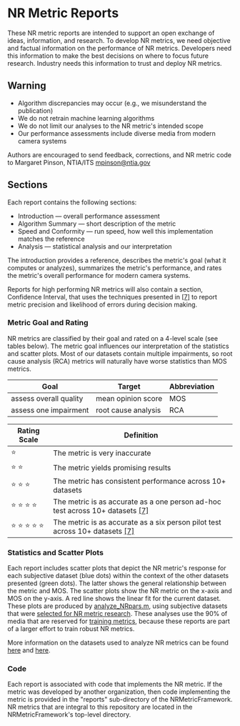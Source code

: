 # NR Metric Reports

These NR metric reports are intended to support an open exchange of ideas, information, and research. To develop NR metrics, we need objective and factual information on the performance of NR metrics. Developers need this information to make the best decisions on where to focus future research. Industry needs this information to trust and deploy NR metrics.

## Warning
 
* Algorithm discrepancies may occur (e.g., we misunderstand the publication) 
* We do not retrain machine learning algorithms 
* We do not limit our analyses to the NR metric's intended scope
* Our performance assessments include diverse media from modern camera systems

Authors are encouraged to send feedback, corrections, and NR metric code to Margaret Pinson, NTIA/ITS <mpinson@ntia.gov>

## Sections

Each report contains the following sections:

* Introduction — overall performance assessment  
* Algorithm Summary — short description of the metric
* Speed and Conformity — run speed, how well this implementation matches the reference
* Analysis — statistical analysis and our interpretation

The introduction provides a reference, describes the metric's goal (what it computes or analyzes), summarizes the metric's performance, and rates the metric's overall performance for modern camera systems. 

Reports for high performing NR metrics will also contain a section, Confidence Interval, that uses the techniques presented in [[7]](Publications.md) to report metric precision and likelihood of errors during decision making. 


### Metric Goal and Rating
NR metrics are classified by their goal and rated on a 4-level scale (see tables below). The metric goal influences our interpretation of the statistics and scatter plots. Most of our datasets contain multiple impairments, so root cause analysis (RCA) metrics will naturally have worse statistics than MOS metrics.

Goal|Target|Abbreviation
----|------|------------
assess overall quality|mean opinion score|MOS
assess one impairment|root cause analysis|RCA 

Rating Scale|Definition
------------|----------
:star:|The metric is very inaccurate 
:star: :star:|The metric yields promising results 
:star: :star: :star:|The metric has consistent performance across 10+ datasets
:star: :star: :star: :star:|The metric is as accurate as a one person ad-hoc test across 10+ datasets [[7]](Publications.md)
:star: :star: :star: :star: :star:|The metric is as accurate as a six person pilot test across 10+ datasets [[7]](Publications.md)

### Statistics and Scatter Plots

Each report includes scatter plots that depict the NR metric's response for each subjective dataset (blue dots) within the context of the other datasets presented (green dots). The latter shows the general relationship between the metric and MOS. The scatter plots show the NR metric on the x-axis and MOS on the y-axis. A red line shows the linear fit for the current dataset. These plots are produced by [analyze_NRpars.m](AnalyzeNRpars.md), using subjective datasets that were [selected for NR metric research](SubjectiveDatasets.md). These analyses use the 90% of media that are reserved for [training metrics](DatasetStructure.md), because these reports are part of a larger effort to train robust NR metrics. 

More information on the datasets used to analyze NR metrics can be found [here](DatasetStructure.md) and [here](SubjectiveDatasets.md).

### Code
Each report is associated with code that implements the NR metric. If the metric was developed by another organization, then code implementing the metric is provided in the "reports" sub-directory of the NRMetricFramework. NR metrics that are integral to this repository are located in the NRMetricFramework's top-level directory. 
